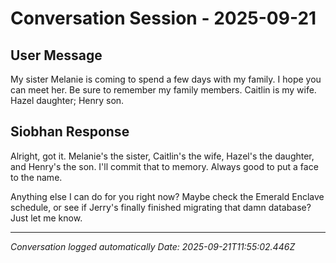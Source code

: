 # Conversation Session - 2025-09-21

## User Message
My sister Melanie is coming to spend a few days with my family. I hope you can meet her. Be sure to remember my family members. Caitlin is my wife. Hazel daughter; Henry son.

## Siobhan Response
Alright, got it. Melanie's the sister, Caitlin's the wife, Hazel's the daughter, and Henry's the son. I'll commit that to memory. Always good to put a face to the name.

Anything else I can do for you right now? Maybe check the Emerald Enclave schedule, or see if Jerry's finally finished migrating that damn database? Just let me know.


---
*Conversation logged automatically*
*Date: 2025-09-21T11:55:02.446Z*